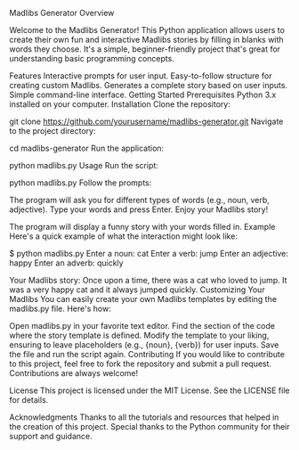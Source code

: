 Madlibs Generator Overview

Welcome to the Madlibs Generator! This Python application allows users to create their own fun and interactive Madlibs stories by filling in blanks with words they choose. It's a simple, beginner-friendly project that's great for understanding basic programming concepts.

Features
Interactive prompts for user input.
Easy-to-follow structure for creating custom Madlibs.
Generates a complete story based on user inputs.
Simple command-line interface.
Getting Started
Prerequisites
Python 3.x installed on your computer.
Installation
Clone the repository:

git clone https://github.com/yourusername/madlibs-generator.git
Navigate to the project directory:

cd madlibs-generator
Run the application:

python madlibs.py
Usage
Run the script:

python madlibs.py
Follow the prompts:

The program will ask you for different types of words (e.g., noun, verb, adjective).
Type your words and press Enter.
Enjoy your Madlibs story!

The program will display a funny story with your words filled in.
Example
Here's a quick example of what the interaction might look like:

$ python madlibs.py
Enter a noun: cat
Enter a verb: jump
Enter an adjective: happy
Enter an adverb: quickly

Your Madlibs story:
Once upon a time, there was a cat who loved to jump. It was a very happy cat and it always jumped quickly.
Customizing Your Madlibs
You can easily create your own Madlibs templates by editing the madlibs.py file. Here's how:

Open madlibs.py in your favorite text editor.
Find the section of the code where the story template is defined.
Modify the template to your liking, ensuring to leave placeholders (e.g., {noun}, {verb}) for user inputs.
Save the file and run the script again.
Contributing
If you would like to contribute to this project, feel free to fork the repository and submit a pull request. Contributions are always welcome!

License
This project is licensed under the MIT License. See the LICENSE file for details.

Acknowledgments
Thanks to all the tutorials and resources that helped in the creation of this project.
Special thanks to the Python community for their support and guidance.
